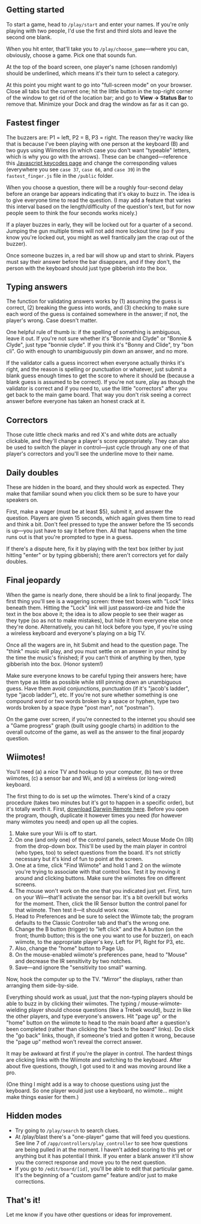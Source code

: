 ## Getting started

To start a game, head to `/play/start` and enter your names. If you're only playing with two people, I'd use the first and third slots and leave the second one blank.

When you hit enter, that'll take you to `/play/choose_game`&mdash;where you can, obviously, choose a game. Pick one that sounds fun.

At the top of the board screen, one player's name (chosen randomly) should be underlined, which means it's their turn to select a category.

At this point you might want to go into "full-screen mode" on your browser. Close all tabs but the current one; hit the little button in the top-right corner of the window to get rid of the location bar; and go to **View -> Status Bar** to remove that. Minimize your Dock and drag the window as far as it can go.

## Fastest finger

The buzzers are: P1 = left, P2 = B, P3 = right. The reason they're wacky like that is because I've been playing with one person at the keyboard (B) and two guys using Wiimotes (in which case you don't want "typeable" letters, which is why you go with the arrows). These can be changed&mdash;reference this [Javascript keycodes page](http://www.cambiaresearch.com/c4/702b8cd1-e5b0-42e6-83ac-25f0306e3e25/Javascript-Char-Codes-Key-Codes.aspx) and change the corresponding values (everywhere you see `case 37`, `case 66`, and `case 39`) in the `fastest_finger.js` file in the `/public` folder.

When you choose a question, there will be a roughly four-second delay before an orange bar appears indicating that it's okay to buzz in. The idea is to give everyone time to read the question. (I may add a feature that varies this interval based on the length/difficulty of the question's text, but for now people seem to think the four seconds works nicely.)

If a player buzzes in early, they will be locked out for a quarter of a second. Jumping the gun multiple times will not add more lockout time (so if you know you're locked out, you might as well frantically jam the crap out of the buzzer).

Once someone buzzes in, a red bar will show up and start to shrink. Players must say their answer before the bar disappears, and if they don't, the person with the keyboard should just type gibberish into the box.

## Typing answers

The function for validating answers works by (1) assuming the guess is correct, (2) breaking the guess into words, and (3) checking to make sure each word of the guess is contained somewhere in the answer; if not, the player's wrong. Case doesn't matter.

One helpful rule of thumb is: if the spelling of something is ambiguous, leave it out. If you're not sure whether it's "Bonnie and Clyde" or "Bonnie & Clyde", just type "bonnie clyde". If you think it's "Bonny and Clide", try "bon cli". Go with enough to unambiguously pin down an answer, and no more.

If the validator calls a guess incorrect when everyone actually thinks it's right, and the reason is spelling or punctuation or whatever, just submit a blank guess enough times to get the score to where it should be (because a blank guess is assumed to be correct). If you're not sure, play as though the validator is correct and if you need to, use the little "correctors" after you get back to the main game board. That way you don't risk seeing a correct answer before everyone has taken an honest crack at it.

## Correctors

Those cute little check marks and red X's and white dots are actually clickable, and they'll change a player's score appropriately. They can also be used to switch the player in control&mdash;just cycle through any one of that player's correctors and you'll see the underline move to their name.

## Daily doubles

These are hidden in the board, and they should work as expected. They make that familiar sound when you click them so be sure to have your speakers on.

First, make a wager (must be at least $5), submit it, and answer the question. Players are given 15 seconds, which again gives them time to read and think a bit. Don't feel pressed to type the answer before the 15 seconds is up&mdash;you just have to say it before then. All that happens when the time runs out is that you're prompted to type in a guess.

If there's a dispute here, fix it by playing with the text box (either by just hitting "enter" or by typing gibberish); there aren't correctors yet for daily doubles.

## Final jeopardy

When the game is nearly done, there should be a link to final jeopardy. The first thing you'll see is a wagering screen: three text boxes with "Lock" links beneath them. Hitting the "Lock" link will just password-ize and hide the text in the box above it; the idea is to allow people to see their wager as they type (so as not to make mistakes), but hide it from everyone else once they're done. Alternatively, you can hit lock before you type, if you're using a wireless keyboard and everyone's playing on a big TV.

Once all the wagers are in, hit Submit and head to the question page. The "think" music will play, and you must settle on an answer in your mind by the time the music's finished; if you can't think of anything by then, type gibberish into the box. (Honor system!)

Make sure everyone knows to be careful typing their answers here; have them type as little as possible while still pinning down an unambiguous guess. Have them avoid conjunctions, punctuation (if it's "jacob's ladder", type "jacob ladder"), etc. If you're not sure whether something is one compound word or two words broken by a space or hyphen, type two words broken by a space (type "post man", not "postman").

On the game over screen, if you're connected to the internet you should see a "Game progress" graph (built using google charts) in addition to the overall outcome of the game, as well as the answer to the final jeopardy question.

## Wiimotes!

You'll need (a) a nice TV and hookup to your computer, (b) two or three wiimotes, (c) a sensor bar and Wii, and (d) a wireless (or long-wired) keyboard.

The first thing to do is set up the wiimotes. There's kind of a crazy procedure (takes two minutes but it's got to happen in a specific order), but it's totally worth it. First, [download Darwiin Remote here](http://sourceforge.net/projects/darwiin-remote/). Before you open the program, though, duplicate it however times you need (for however many wiimotes you need) and open up all the copies.

   1. Make sure your Wii is off to start.
   2. On one (and only one) of the control panels, select Mouse Mode On (IR) from the drop-down box. This'll be used by the main player in control (who types, too) to select questions from the board. It's not strictly necessary but it's kind of fun to point at the screen.
   3. One at a time, click "Find Wiimote" and hold 1 and 2 on the wiimote you're trying to associate with that control box. Test it by moving it around and clicking buttons. Make sure the wiimotes fire on different screens.
   4. The mouse won't work on the one that you indicated just yet. First, turn on your Wii&mdash;that'll activate the sensor bar. It's a bit overkill but works for the moment. Then, click the IR Sensor button the control panel for that wiimote. Then test it&mdash;it should work now.
   5. Head to Preferences and be sure to select the Wiimote tab; the program defaults to the Classic Controller tab and that's the wrong one.
   6. Change the B button (trigger) to "left click" and the A button (on the front; thumb button; this is the one you want to use for buzzer), on each wiimote, to the appropriate player's key. Left for P1, Right for P3, etc.
   7. Also, change the "home" button to Page Up.
   8. On the mouse-enabled wiimote's preferences pane, head to "Mouse" and decrease the IR sensitivity by two notches.
   9. Save&mdash;and ignore the "sensitivity too small" warning.

Now, hook the computer up to the TV. "Mirror" the displays, rather than arranging them side-by-side.

Everything should work as usual, just that the non-typing players should be able to buzz in by clicking their wiimotes. The typing / mouse-wiimote-wielding player should choose questions (like a Trebek would), buzz in like the other players, and type everyone's answers. Hit "page up" or the "home" button on the wiimote to head to the main board after a question's been completed (rather than clicking the "back to the board" links). Do click the "go back" links, though, if someone's tried and gotten it wrong, because the "page up" method won't reveal the correct answer.

It may be awkward at first if you're the player in control. The hardest things are clicking links with the Wiimote and switching to the keyboard. After about five questions, though, I got used to it and was moving around like a pro.

(One thing I might add is a way to choose questions using just the keyboard. So one player would just use a keyboard, no wiimote... might make things easier for them.)

## Hidden modes

   * Try going to `/play/search` to search clues.
   * At /play/blast there's a "one-player" game that will feed you questions. See line 7 of `/app/controllers/play_controller` to see how questions are being pulled in at the moment. I haven't added scoring to this yet or anything but it has potential I think. If you enter a blank answer it'll show you the correct response and move you to the next question.
   * If you go to `/edit/board/[id]`, you'll be able to edit that particular game. It's the beginning of a "custom game" feature and/or just to make corrections.

## That's it!

Let me know if you have other questions or ideas for improvement.